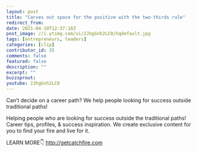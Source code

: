 ```yaml
---
layout: post
title: "Carves out space for the positive with the two-thirds rule"
redirect_from:
date: 2021-04-10T12:37:18Z
post_image: //i.ytimg.com/vi/2JhgGnh2LC0/hqdefault.jpg
tags: [entrepreneurs, leaders]
categories: [clip]
contributor_id: 35
comments: false
featured: false
description: ""
excerpt: ""
buzzsprout: 
youtube: 2JhgGnh2LC0
---
```

Can’t decide on a career path? We help people looking for success outside traditional paths!

Helping people who are looking for success outside the traditional paths!
Career tips, profiles, & success inspiration.
We create exclusive content for you to find your fire and live for it.

LEARN MORE👇
http://getcatchfire.com